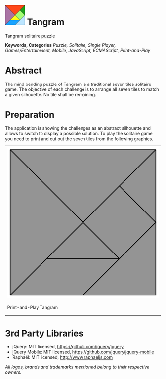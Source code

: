 <img alt="tangram icon" width="64" src="html5/src/img/icons/tangram64.png" /> Tangram
=============

Tangram solitaire puzzle

__Keywords, Categories__ _Puzzle, Solitaire, Single Player, Games/Entertainment, Mobile, JavaScript, ECMAScript, Print-and-Play_

# Abstract

The mind bending puzzle of Tangram is a traditional seven tiles solitaire game. The objective of each challenge is
to arrange all seven tiles to match a given silhouette. No tile shall be remaining.

# Preparation

The application is showing the challenges as an abstract silhouette and allows to switch to display a possible solution.
To play the solitaire game you need to print and cut out the seven tiles from the following graphics.

<table>
  <tr>
    <td>
<img alt="Print-and-Play Tangram" src="https://raw.githubusercontent.com/OMerkel/Tangram/master/res/tangram-0000.svg?sanitize=true" />
    </td>
  </tr>
  <tr>
    <td>
      <p>Print-and-Play Tangram</p>
    </td>
  </tr>
</table>

  
# 3rd Party Libraries

* jQuery: MIT licensed, https://github.com/jquery/jquery
* jQuery Mobile: MIT licensed, https://github.com/jquery/jquery-mobile
* Raphaël: MIT licensed, http://www.raphaeljs.com

_All logos, brands and trademarks mentioned belong to their respective owners._

